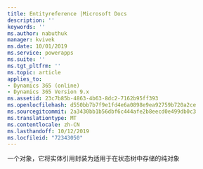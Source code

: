 ```yaml
---
title: Entityreference |Microsoft Docs
description: ''
keywords: ''
ms.author: nabuthuk
manager: kvivek
ms.date: 10/01/2019
ms.service: powerapps
ms.suite: ''
ms.tgt_pltfrm: ''
ms.topic: article
applies_to:
- Dynamics 365 (online)
- Dynamics 365 Version 9.x
ms.assetid: 23c7b85b-4863-4b63-8dc2-7162b95ff393
ms.openlocfilehash: d550bb7b7f9e1fd4e6a0898e9ea92759b720a2ce
ms.sourcegitcommit: 2a3430bb1b56dbf6c444afe2b8eecd0e499db0c3
ms.translationtype: MT
ms.contentlocale: zh-CN
ms.lasthandoff: 10/12/2019
ms.locfileid: "72343050"
---
```

一个对象，它将实体引用封装为适用于在状态树中存储的纯对象
